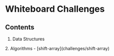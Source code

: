 # Whiteboard Challenges

## Contents
1. Data Structures
<None>
2. Algorithms
 - [shift-array](challenges/shift-array)
